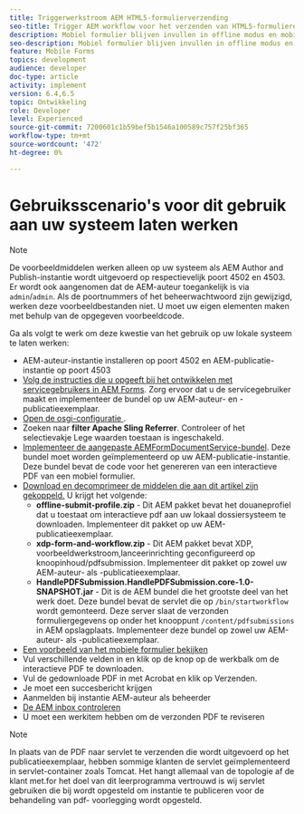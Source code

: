 ```yaml
---
title: Triggerwerkstroom AEM HTML5-formulierverzending
seo-title: Trigger AEM workflow voor het verzenden van HTML5-formulieren
description: Mobiel formulier blijven invullen in offline modus en mobiel formulier verzenden om AEM workflow te activeren
seo-description: Mobiel formulier blijven invullen in offline modus en mobiel formulier verzenden om AEM workflow te activeren
feature: Mobile Forms
topics: development
audience: developer
doc-type: article
activity: implement
version: 6.4,6.5
topic: Ontwikkeling
role: Developer
level: Experienced
source-git-commit: 7200601c1b59bef5b1546a100589c757f25bf365
workflow-type: tm+mt
source-wordcount: '472'
ht-degree: 0%

---
```



# Gebruiksscenario&#39;s voor dit gebruik aan uw systeem laten werken

>[!NOTE]
>
>De voorbeeldmiddelen werken alleen op uw systeem als AEM Author and Publish-instantie wordt uitgevoerd op respectievelijk poort 4502 en 4503. Er wordt ook aangenomen dat de AEM-auteur toegankelijk is via `admin`/`admin`. Als de poortnummers of het beheerwachtwoord zijn gewijzigd, werken deze voorbeeldbestanden niet. U moet uw eigen elementen maken met behulp van de opgegeven voorbeeldcode.

Ga als volgt te werk om deze kwestie van het gebruik op uw lokale systeem te laten werken:

* AEM-auteur-instantie installeren op poort 4502 en AEM-publicatie-instantie op poort 4503
* [Volg de instructies die u opgeeft bij het ontwikkelen met servicegebruikers in AEM Forms](https://experienceleague.adobe.com/docs/experience-manager-learn/forms/adaptive-forms/service-user-tutorial-develop.html). Zorg ervoor dat u de servicegebruiker maakt en implementeer de bundel op uw AEM-auteur- en -publicatieexemplaar.
* [Open de osgi-configuratie  ](http://localhost:4503/system/console/configMgr).
* Zoeken naar **filter Apache Sling Referrer**. Controleer of het selectievakje Lege waarden toestaan is ingeschakeld.
* [Implementeer de aangepaste AEMFormDocumentService-bundel](/help/forms/assets/common-osgi-bundles/AEMFormsDocumentServices.core-1.0-SNAPSHOT.jar). Deze bundel moet worden geïmplementeerd op uw AEM-publicatie-instantie. Deze bundel bevat de code voor het genereren van een interactieve PDF van een mobiel formulier.
* [Download en decomprimeer de middelen die aan dit artikel zijn gekoppeld.](assets/offline-pdf-submission-assets.zip) U krijgt het volgende:
   * **offline-submit-profile.zip**  - Dit AEM pakket bevat het douaneprofiel dat u toestaat om interactieve pdf aan uw lokaal dossiersysteem te downloaden. Implementeer dit pakket op uw AEM-publicatieexemplaar.
   * **xdp-form-and-workflow.zip** - Dit AEM pakket bevat XDP, voorbeeldwerkstroom,lanceerinrichting geconfigureerd op knoopinhoud/pdfsubmission. Implementeer dit pakket op zowel uw AEM-auteur- als -publicatieexemplaar.
   * **HandlePDFSubmission.HandlePDFSubmission.core-1.0-SNAPSHOT.jar**  - Dit is de AEM bundel die het grootste deel van het werk doet. Deze bundel bevat de servlet die op `/bin/startworkflow` wordt gemonteerd. Deze server slaat de verzonden formuliergegevens op onder het knooppunt `/content/pdfsubmissions` in AEM opslagplaats. Implementeer deze bundel op zowel uw AEM-auteur- als -publicatieexemplaar.
* [Een voorbeeld van het mobiele formulier bekijken](http://localhost:4503/content/dam/formsanddocuments/testsubmision.xdp/jcr:content)
* Vul verschillende velden in en klik op de knop op de werkbalk om de interactieve PDF te downloaden.
* Vul de gedownloade PDF in met Acrobat en klik op Verzenden.
* Je moet een succesbericht krijgen
* Aanmelden bij instantie AEM-auteur als beheerder
* [De AEM inbox controleren](http://localhost:4502/aem/inbox)
* U moet een werkitem hebben om de verzonden PDF te reviseren

>[!NOTE]
>
>In plaats van de PDF naar servlet te verzenden die wordt uitgevoerd op het publicatieexemplaar, hebben sommige klanten de servlet geïmplementeerd in servlet-container zoals Tomcat. Het hangt allemaal van de topologie af de klant met.for het doel van dit leerprogramma vertrouwd is wij servlet gebruiken die bij wordt opgesteld om instantie te publiceren voor de behandeling van pdf- voorlegging wordt opgesteld.

